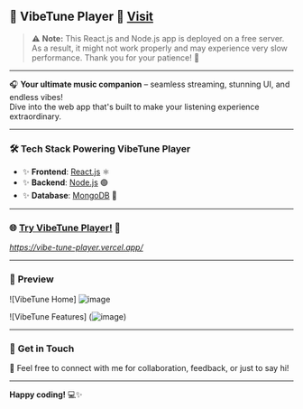 
## 🌟 **VibeTune Player** 🎵   [Visit](https://vibe-tune-player.vercel.app)

> ⚠️ **Note:** This React.js and Node.js app is deployed on a free server. As a result, it might not work properly and may experience very slow performance. Thank you for your patience! 🙏

---

🎧 **Your ultimate music companion** – seamless streaming, stunning UI, and endless vibes!  
Dive into the web app that's built to make your listening experience extraordinary.  

---

### 🛠 **Tech Stack Powering VibeTune Player**
- ✨ **Frontend**: [React.js](https://reactjs.org/) ⚛️  
- ✨ **Backend**: [Node.js](https://nodejs.org/) 🟢  
- ✨ **Database**: [MongoDB](https://www.mongodb.com/) 🍃  

---

### 🌐 [**Try VibeTune Player!**](#) 🔗  
*https://vibe-tune-player.vercel.app/*  

---

### 📸 **Preview**
![VibeTune Home]
![image](https://github.com/user-attachments/assets/c88dd01b-c22b-472a-b0b8-8855f60ec199)
 
![VibeTune Features]
(![image](https://github.com/user-attachments/assets/c6fa0302-54cd-4a0f-ab16-4a610c69520f))  

---

### 🤝 **Get in Touch**
💌 Feel free to connect with me for collaboration, feedback, or just to say hi!  

---

**Happy coding!** 💻✨  
